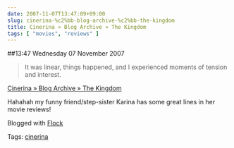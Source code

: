 ```yaml
---
date: 2007-11-07T13:47:09+09:00
slug: cinerina-%c2%bb-blog-archive-%c2%bb-the-kingdom
title: Cinerina » Blog Archive » The Kingdom
tags: [ "movies", "reviews" ]
---
```


##13:47 Wednesday 07 November 2007

> It was linear, things happened, and I experienced moments of tension and interest.

[Cinerina » Blog Archive » The Kingdom](https://www.cinerina.com/reviews/the-kingdom/)



Hahahah my funny friend/step-sister Karina has some great lines in her movie reviews!

Blogged with [Flock](https://www.flock.com/blogged-with-flock)

Tags: [cinerina](https://technorati.com/tag/cinerina)
